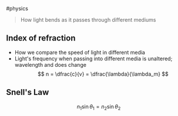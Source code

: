 #physics 

> How light bends as it passes through different mediums

## Index of refraction
- How we compare the speed of light in different media
- Light's frequency when passing into different media is unaltered; wavelength and does change
$$ n = \dfrac{c}{v} = \dfrac{\lambda}{\lambda_m} $$

## Snell's Law
$$ n_1 \sin \theta_1 = n_2 \sin \theta_2 $$